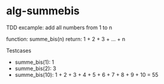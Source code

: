 # alg-summebis
TDD excample: add all numbers from 1 to n

function: summe_bis(n)
return: 1 + 2 + 3 + ... + n

Testcases
- summe_bis(1): 1
- summe_bis(2): 3
- summe_bis(10): 1 + 2 + 3 + 4 + 5 + 6 + 7 + 8 + 9 + 10 = 55

